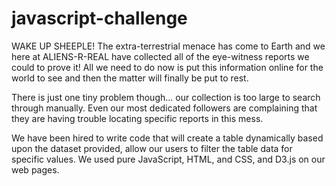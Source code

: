 # javascript-challenge

WAKE UP SHEEPLE! The extra-terrestrial menace has come to Earth and we here at ALIENS-R-REAL have collected all of the eye-witness reports we could to prove it! All we need to do now is put this information online for the world to see and then the matter will finally be put to rest.

There is just one tiny problem though... our collection is too large to search through manually. Even our most dedicated followers are complaining that they are having trouble locating specific reports in this mess.

We have been hired to write code that will create a table dynamically based upon the dataset provided, allow our users to filter the table data for specific values. We used pure JavaScript, HTML, and CSS, and D3.js on our web pages.
